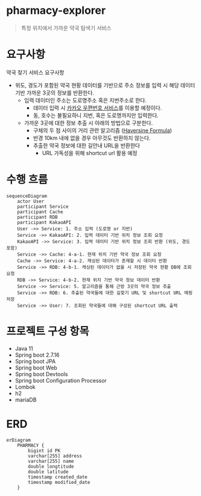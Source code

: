# pharmacy-explorer

> 특정 위치에서 가까운 약국 탐색기 서비스

# 요구사항

약국 찾기 서비스 요구사항

- 위도, 경도가 포함된 약국 현황 데이터를 기반으로 주소 정보를 입력 시 해당 데이터 기반 가까운 3곳의 정보를 반환한다.
    - 입력 데이터인 주소는 도로명주소 혹은 지번주소로 한다.
        - 데이터 입력 시 [카카오 우편번호 서비스](https://postcode.map.daum.net/guide)를 이용할 예정이다.
        - 동, 호수는 불필요하니 지번, 혹은 도로명까지만 입력한다.
    - 가까운 3곳에 대한 정보 추출 시 아래의 방법으로 구분한다.
        - 구체의 두 점 사이의 거리 관련 알고리즘 ([Haversine Formula](https://en.wikipedia.org/wiki/Haversine_formula))
        - 반경 10km 내에 없을 경우 아무것도 반환하지 않는다.
        - 추출한 약국 정보에 대한 길안내 URL을 반환한다
            - URL 가독성을 위해 shortcut url 활용 예정

# 수행 흐름

```mermaid
sequenceDiagram
    actor User
    participant Service
    participant Cache
    participant RDB
    participant KakaoAPI
    User ->> Service: 1. 주소 입력 (도로명 or 지번)
    Service ->> KakaoAPI: 2. 입력 데이터 기반 위치 정보 조회 요청
    KakaoAPI ->> Service: 3. 입력 데이터 기반 위치 정보 조회 반환 (위도, 경도 포함)
    Service ->> Cache: 4-a-1. 현재 위치 기반 약국 정보 조회 요청
    Cache ->> Service: 4-a-2. 캐싱된 데이터가 존재할 시 데이터 반환
    Service ->> RDB: 4-b-1. 캐싱된 데이터가 없을 시 저장된 약국 현황 DB에 조회 요청
    RDB ->> Service: 4-b-2. 현재 위치 기반 약국 정보 데이터 반환
    Service ->> Service: 5. 알고리즘을 통해 근방 3곳의 약국 정보 추출
    Service ->> RDB: 6. 추출된 약국들에 대한 길찾기 URL 및 shortcut URL 매핑 저장
    Service ->> User: 7. 조회된 약국들에 대해 구성된 shortcut URL 출력

```

# 프로젝트 구성 항목

- Java 11
- Spring boot 2.7.16
- Spring boot JPA
- Spring boot Web
- Spring boot Devtools
- Spring boot Configuration Processor
- Lombok
- h2
- mariaDB

# ERD

```mermaid
erDiagram
    PHARMACY {
        bigint id PK
        varchar[255] address
        varchar[255] name
        double longtitude
        double latitude
        timestamp created_date
        timestamp modified_date
    }
```